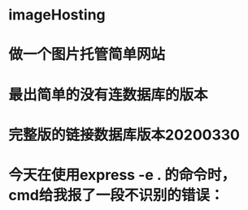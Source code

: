 # imageHosting
# 做一个图片托管简单网站
# 最出简单的没有连数据库的版本
# 完整版的链接数据库版本20200330
# 今天在使用express -e . 的命令时，cmd给我报了一段不识别的错误：

<!-- bash: express: command not found 
，在网上查了一下，有人指出是express4的版本将命令工具分家了，所以需要我们安装以命令工具：

命令如下：npm install -g express-generator 

之后再次安装：npm install -g express 

好了，没问题了。-->


<!-- 
change directory:
$ cd uploadPhoto

install dependencies:
$ npm install

run the app:
$ DEBUG=uploadphoto:* npm start 
-->




